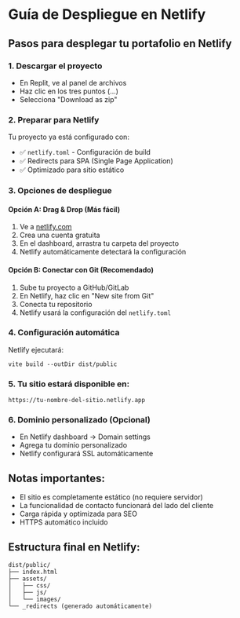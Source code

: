 # Guía de Despliegue en Netlify

## Pasos para desplegar tu portafolio en Netlify

### 1. Descargar el proyecto
- En Replit, ve al panel de archivos
- Haz clic en los tres puntos (...) 
- Selecciona "Download as zip"

### 2. Preparar para Netlify
Tu proyecto ya está configurado con:
- ✅ `netlify.toml` - Configuración de build
- ✅ Redirects para SPA (Single Page Application)
- ✅ Optimizado para sitio estático

### 3. Opciones de despliegue

#### Opción A: Drag & Drop (Más fácil)
1. Ve a [netlify.com](https://netlify.com)
2. Crea una cuenta gratuita
3. En el dashboard, arrastra tu carpeta del proyecto
4. Netlify automáticamente detectará la configuración

#### Opción B: Conectar con Git (Recomendado)
1. Sube tu proyecto a GitHub/GitLab
2. En Netlify, haz clic en "New site from Git"
3. Conecta tu repositorio
4. Netlify usará la configuración del `netlify.toml`

### 4. Configuración automática
Netlify ejecutará:
```
vite build --outDir dist/public
```

### 5. Tu sitio estará disponible en:
```
https://tu-nombre-del-sitio.netlify.app
```

### 6. Dominio personalizado (Opcional)
- En Netlify dashboard → Domain settings
- Agrega tu dominio personalizado
- Netlify configurará SSL automáticamente

## Notas importantes:
- El sitio es completamente estático (no requiere servidor)
- La funcionalidad de contacto funcionará del lado del cliente
- Carga rápida y optimizada para SEO
- HTTPS automático incluido

## Estructura final en Netlify:
```
dist/public/
├── index.html
├── assets/
│   ├── css/
│   ├── js/
│   └── images/
└── _redirects (generado automáticamente)
```